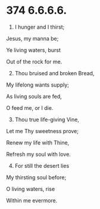 # 374 6.6.6.6.

1.  I hunger and I thirst;

Jesus, my manna be;

Ye living waters, burst

Out of the rock for me.

2.  Thou bruised and broken Bread,

My lifelong wants supply;

As living souls are fed,

O feed me, or I die.

3.  Thou true life-giving Vine,

Let me Thy sweetness prove;

Renew my life with Thine,

Refresh my soul with love.

4.  For still the desert lies

My thirsting soul before;

O living waters, rise

Within me evermore.

